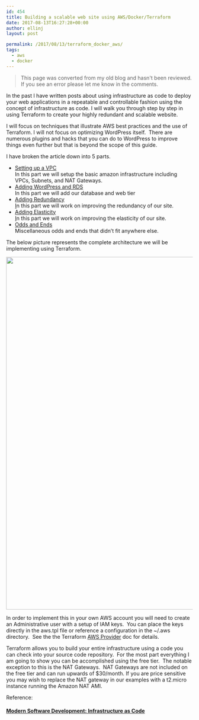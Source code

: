 ```yaml
---
id: 454
title: Building a scalable web site using AWS/Docker/Terraform
date: 2017-08-13T16:27:28+00:00
author: ellinj
layout: post

permalink: /2017/08/13/terraform_docker_aws/
tags:
  - aws
  - docker
---
```


>This page was converted from my old blog and hasn't been reviewed. If you see an error please let me know in the comments.

In the past I have written posts about using infrastructure as code to deploy your web applications in a repeatable and controllable fashion using the concept of infrastructure as code. I will walk you through step by step in using Terraform to create your highly redundant and scalable website.

I will focus on techniques that illustrate AWS best practices and the use of Terraform. I will not focus on optimizing WordPress itself.  There are numerous plugins and hacks that you can do to WordPress to improve things even further but that is beyond the scope of this guide.

I have broken the article down into 5 parts.

  * [Setting up a VPC](/2017/08/10/building-a-scalabale-web-site-using-awsdockerterraform/)  
    In this part we will setup the basic amazon infrastructure including VPCs, Subnets, and NAT Gateways.
  * [Adding WordPress and RDS](/2017/08/11/building-a-scalable-web-site-using-awsdockerterraform-adding-rds-and-wordpress/)  
    In this part we will add our database and web tier
  * [Adding Redundancy  
    I](/2017/08/12/building-a-scalable-web-site-using-awsdockerterraform-adding-redundancy/)n this part we will work on improving the redundancy of our site.
  * [Adding Elasticity](/2017/08/13/building-a-scalable-web-site-using-awsdockerterraform-adding-elasticity/)  
    [I](/2017/08/12/building-a-scalable-web-site-using-awsdockerterraform-adding-redundancy/)n this part we will work on improving the elasticity of our site.
  * [Odds and Ends](/2017/08/11/building-a-scalable-web-site-using-awsdockerterraform-odds-and-ends/)  
    Miscellaneous odds and ends that didn&#8217;t fit anywhere else.

The below picture represents the complete architecture we will be implementing using Terraform.

<img class="aligncenter size-full wp-image-450" src="/wp-content/uploads/2017/08/secure.jpg" alt="" width="841" height="952" srcset="/wp-content/uploads/2017/08/secure.jpg 841w, /wp-content/uploads/2017/08/secure-265x300.jpg 265w, /wp-content/uploads/2017/08/secure-768x869.jpg 768w" sizes="(max-width: 841px) 100vw, 841px" /> 

In order to implement this in your own AWS account you will need to create an Administrative user with a setup of IAM keys.  You can place the keys directly in the aws.tpl file or reference a configuration in the ~/.aws directory.  See the the Terraform [AWS Provider](https://www.terraform.io/docs/providers/aws/) doc for details.

Terraform allows you to build your entire infrastructure using a code you can check into your source code repository.  For the most part everything I am going to show you can be accomplished using the free tier.  The notable exception to this is the NAT Gateways.  NAT Gateways are not included on the free tier and can run upwards of $30/month. If you are price sensitive you may wish to replace the NAT gateway in our examples with a t2.micro instance running the Amazon NAT AMI.

Reference:

#### [Modern Software Development: Infrastructure as Code](/2016/03/04/modern-software-development-infrastructure-as-code/)

&nbsp;